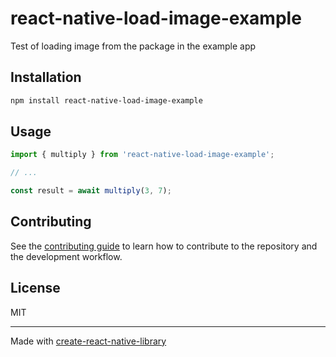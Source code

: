 # react-native-load-image-example

Test of loading image from the package in the example app

## Installation

```sh
npm install react-native-load-image-example
```

## Usage


```js
import { multiply } from 'react-native-load-image-example';

// ...

const result = await multiply(3, 7);
```


## Contributing

See the [contributing guide](CONTRIBUTING.md) to learn how to contribute to the repository and the development workflow.

## License

MIT

---

Made with [create-react-native-library](https://github.com/callstack/react-native-builder-bob)
